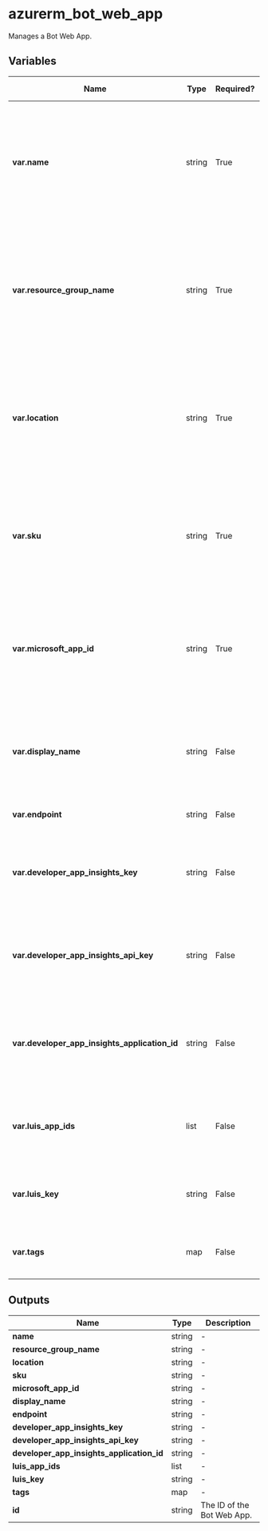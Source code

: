 # azurerm_bot_web_app

Manages a Bot Web App.

## Variables

| Name | Type | Required? | Default  | possible values | Description |
| ---- | ---- | --------- | -------- | ----------- | ----------- |
| **var.name** | string | True | -  |  -  | Specifies the name of the Web App Bot. Changing this forces a new resource to be created. Must be globally unique. | 
| **var.resource_group_name** | string | True | -  |  -  | The name of the resource group in which to create the Web App Bot. Changing this forces a new resource to be created. | 
| **var.location** | string | True | -  |  -  | The supported Azure location where the resource exists. Changing this forces a new resource to be created. | 
| **var.sku** | string | True | -  |  `F0`, `S1`  | The SKU of the Web App Bot. Valid values include `F0` or `S1`. Changing this forces a new resource to be created. | 
| **var.microsoft_app_id** | string | True | -  |  -  | The Microsoft Application ID for the Web App Bot. Changing this forces a new resource to be created. | 
| **var.display_name** | string | False | `name`  |  -  | The name of the Web App Bot will be displayed as. This defaults to `name` if not specified. | 
| **var.endpoint** | string | False | -  |  -  | The Web App Bot endpoint. | 
| **var.developer_app_insights_key** | string | False | -  |  -  | The Application Insights Key to associate with the Web App Bot. | 
| **var.developer_app_insights_api_key** | string | False | -  |  -  | The Application Insights API Key to associate with the Web App Bot. | 
| **var.developer_app_insights_application_id** | string | False | -  |  -  | The Application Insights Application ID to associate with the Web App Bot. | 
| **var.luis_app_ids** | list | False | -  |  -  | A list of LUIS App IDs to associate with the Web App Bot. | 
| **var.luis_key** | string | False | -  |  -  | The LUIS key to associate with the Web App Bot. | 
| **var.tags** | map | False | -  |  -  | A mapping of tags to assign to the resource. | 



## Outputs

| Name | Type | Description |
| ---- | ---- | --------- | 
| **name** | string  | - | 
| **resource_group_name** | string  | - | 
| **location** | string  | - | 
| **sku** | string  | - | 
| **microsoft_app_id** | string  | - | 
| **display_name** | string  | - | 
| **endpoint** | string  | - | 
| **developer_app_insights_key** | string  | - | 
| **developer_app_insights_api_key** | string  | - | 
| **developer_app_insights_application_id** | string  | - | 
| **luis_app_ids** | list  | - | 
| **luis_key** | string  | - | 
| **tags** | map  | - | 
| **id** | string  | The ID of the Bot Web App. | 